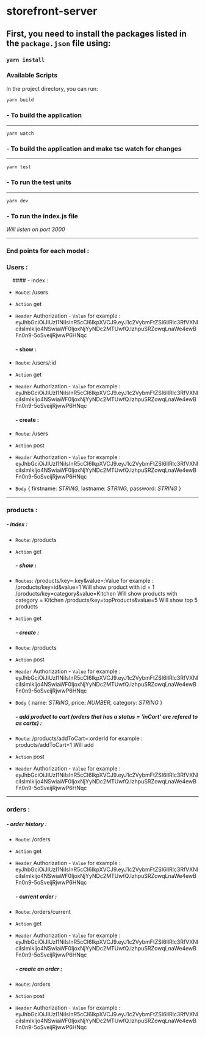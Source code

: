 
# storefront-server

## First, you need to install the packages listed in the `package.json` file using:


### `yarn install`


### Available Scripts
In the project directory, you can run:

 `yarn build`
### - To build the application
***

 `yarn watch`
### - To build the application and make tsc watch for changes
***

 `yarn test`
### - To run the test units
***

`yarn dev`
### - To run the index.js file 
*Will listen on port 3000*  
***

### End points for each model :

### **Users** :

&nbsp;&nbsp;&nbsp; #### - index :
- `Route`: /users
- `Action` get
- `Header` Authorization - `Value` for example : 
eyJhbGciOiJIUzI1NiIsInR5cCI6IkpXVCJ9.eyJ1c2VybmFtZSI6IlRlc3RfVXNlciIsImlkIjo4NSwiaWF0IjoxNjYyNDc2MTUwfQ.IzhpuSRZowqLnaWe4ewBFn0n9-5oSveijRjwwP6HNqc

   #### - show :
- `Route`: /users/:id
- `Action` get
- `Header` Authorization - `Value` for example : 
eyJhbGciOiJIUzI1NiIsInR5cCI6IkpXVCJ9.eyJ1c2VybmFtZSI6IlRlc3RfVXNlciIsImlkIjo4NSwiaWF0IjoxNjYyNDc2MTUwfQ.IzhpuSRZowqLnaWe4ewBFn0n9-5oSveijRjwwP6HNqc
 
   #### - create :
- `Route`: /users
- `Action` post
- `Header` Authorization - `Value` for example : 
eyJhbGciOiJIUzI1NiIsInR5cCI6IkpXVCJ9.eyJ1c2VybmFtZSI6IlRlc3RfVXNlciIsImlkIjo4NSwiaWF0IjoxNjYyNDc2MTUwfQ.IzhpuSRZowqLnaWe4ewBFn0n9-5oSveijRjwwP6HNqc
- `Body` {
    firstname: *STRING*, 
    lastname: *STRING*, 
    password: *STRING*
}

*** 

### products :

   ##### - index :
- `Route`: /products
- `Action` get

   ##### - show :
- `Routes`: /products/key=:key&value=:Value for example :
/products/key=id&value=1 Will show product with id = 1
/products/key=category&value=Kitchen Will show products with category = Kitchen
/products/key=topProducts&value=5 Will show top 5 products
- `Action` get

   ##### - create :
- `Route`: /products
- `Action` post
- `Header` Authorization - `Value` for example : 
eyJhbGciOiJIUzI1NiIsInR5cCI6IkpXVCJ9.eyJ1c2VybmFtZSI6IlRlc3RfVXNlciIsImlkIjo4NSwiaWF0IjoxNjYyNDc2MTUwfQ.IzhpuSRZowqLnaWe4ewBFn0n9-5oSveijRjwwP6HNqc
- `Body` {
    name: *STRING*, 
    price: *NUMBER*, 
    category: *STRING*
} 
 
   ##### - add product to cart (orders that has a status = 'inCart' are refered to  as carts) :
- `Route`: /products/addToCart=:orderId for example :
products/addToCart=1 Will add 
- `Action` post
- `Header` Authorization - `Value` for example : 
eyJhbGciOiJIUzI1NiIsInR5cCI6IkpXVCJ9.eyJ1c2VybmFtZSI6IlRlc3RfVXNlciIsImlkIjo4NSwiaWF0IjoxNjYyNDc2MTUwfQ.IzhpuSRZowqLnaWe4ewBFn0n9-5oSveijRjwwP6HNqc
 
***

### orders :

   ##### - order history :
- `Route`: /orders
- `Action` get
- `Header` Authorization - `Value` for example : 
eyJhbGciOiJIUzI1NiIsInR5cCI6IkpXVCJ9.eyJ1c2VybmFtZSI6IlRlc3RfVXNlciIsImlkIjo4NSwiaWF0IjoxNjYyNDc2MTUwfQ.IzhpuSRZowqLnaWe4ewBFn0n9-5oSveijRjwwP6HNqc

   ##### - current order :
- `Route`: /orders/current
- `Action` get
- `Header` Authorization - `Value` for example : 
eyJhbGciOiJIUzI1NiIsInR5cCI6IkpXVCJ9.eyJ1c2VybmFtZSI6IlRlc3RfVXNlciIsImlkIjo4NSwiaWF0IjoxNjYyNDc2MTUwfQ.IzhpuSRZowqLnaWe4ewBFn0n9-5oSveijRjwwP6HNqc

   ##### - create an order :
- `Route`: /orders
- `Action` post
- `Header` Authorization - `Value` for example : 
eyJhbGciOiJIUzI1NiIsInR5cCI6IkpXVCJ9.eyJ1c2VybmFtZSI6IlRlc3RfVXNlciIsImlkIjo4NSwiaWF0IjoxNjYyNDc2MTUwfQ.IzhpuSRZowqLnaWe4ewBFn0n9-5oSveijRjwwP6HNqc
